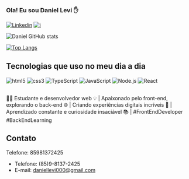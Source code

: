 ### Ola! Eu sou Daniel Levi ✋
[![Linkedin](https://img.shields.io/badge/LinkedIn-0077B5?style=for-the-badge&logo=linkedin&logoColor=white)](https://www.linkedin.com/in/daniel-levi-690144124/)
[![i](https://img.shields.io/badge/Instagram-E4405F?style=for-the-badge&logo=instagram&logoColor=white)](https://www.instagram.com/daniel.levi2022)

![Daniel GitHub stats](https://github-readme-stats.vercel.app/api?username=daniellevi22&show_icons=true&theme=dracula)

[![Top Langs](https://github-readme-stats.vercel.app/api/top-langs/?username=daniellevi22)](https://github.com/daniellevi22/github-readme-stats)

## Tecnologias que uso no meu dia a dia

<div style="display: inline_block">
  <img align="center" alt="html5" src="https://img.shields.io/badge/HTML5-E34F26?style=for-the-badge&logo=html5&logoColor=white"/>
  <img align="center" alt="css3" src="https://img.shields.io/badge/CSS3-1572B6?style=for-the-badge&logo=css3&logoColor=white"/>
  <img align="center" alt="TypeScript" src="https://img.shields.io/badge/TypeScript-007ACC?style=for-the-badge&logo=typescript&logoColor=white"/>
  <img align="center" alt="JavaScript" src="https://img.shields.io/badge/JavaScript-F7DF1E?style=for-the-badge&logo=javascript&logoColor=black"/>
  <img align="center" alt="Node.js" src="https://img.shields.io/badge/Node.js-43853D?style=for-the-badge&logo=node.js&logoColor=white"/>
  <img align="center" alt="React" src="https://img.shields.io/badge/React-20232A?style=for-the-badge&logo=react&logoColor=61DAFB"/>
</div> <br/>

👨‍💻 Estudante e desenvolvedor web 💡 | Apaixonado pelo front-end, explorando o back-end 🌐 | Criando experiências digitais incríveis 🚀 | Aprendizado constante e curiosidade insaciável 📚 | #FrontEndDeveloper #BackEndLearning

## Contato
Telefone: 85981372425
- Telefone: (85)9-8137-2425
- E-mail: daniellevi000@gmail.com
